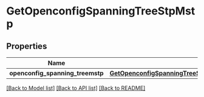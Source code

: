 # GetOpenconfigSpanningTreeStpMstp

## Properties
Name | Type | Description | Notes
------------ | ------------- | ------------- | -------------
**openconfig_spanning_treemstp** | [**GetOpenconfigSpanningTreeStpOpenconfigspanningtreestpMstp**](GetOpenconfigSpanningTreeStpOpenconfigspanningtreestpMstp.md) |  | [optional] 

[[Back to Model list]](../README.md#documentation-for-models) [[Back to API list]](../README.md#documentation-for-api-endpoints) [[Back to README]](../README.md)


